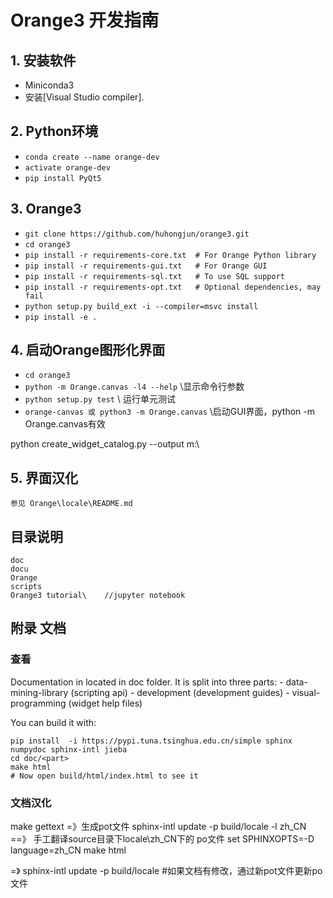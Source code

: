 # Orange3 开发指南 

## 1. 安装软件

* Miniconda3
* 安装[Visual Studio compiler]. 

## 2. Python环境

* `conda create --name orange-dev`
* `activate orange-dev`
* `pip install PyQt5`

## 3. Orange3  

* `git clone https://github.com/huhongjun/orange3.git`
* `cd orange3`
* `pip install -r requirements-core.txt  # For Orange Python library`
* `pip install -r requirements-gui.txt   # For Orange GUI`
* `pip install -r requirements-sql.txt   # To use SQL support`
* `pip install -r requirements-opt.txt   # Optional dependencies, may fail`
* `python setup.py build_ext -i --compiler=msvc install`
* `pip install -e .`

## 4. 启动Orange图形化界面

* `cd orange3`
* `python -m Orange.canvas -l4 --help`          \\显示命令行参数
* `python setup.py test`                        \\ 运行单元测试
* `orange-canvas 或 python3 -m Orange.canvas`   \\启动GUI界面，python -m Orange.canvas有效

python create_widget_catalog.py --output m:\

## 5. 界面汉化

    参见 Orange\locale\README.md

## 目录说明

    doc
    docu
    Orange
    scripts
    Orange3 tutorial\    //jupyter notebook

## 附录 文档

### 查看

Documentation in located in doc folder. It is split into three parts:
    - data-mining-library (scripting api)
    - development (development guides)
    - visual-programming (widget help files)

You can build it with:

    pip install  -i https://pypi.tuna.tsinghua.edu.cn/simple sphinx numpydoc sphinx-intl jieba
    cd doc/<part>
    make html
    # Now open build/html/index.html to see it

### 文档汉化

make gettext	=》生成pot文件
sphinx-intl update -p build/locale -l zh_CN
==》 手工翻译source目录下locale\zh_CN下的 po文件
set SPHINXOPTS=-D language=zh_CN
make html

=》 sphinx-intl update -p build/locale  #如果文档有修改，通过新pot文件更新po文件 

